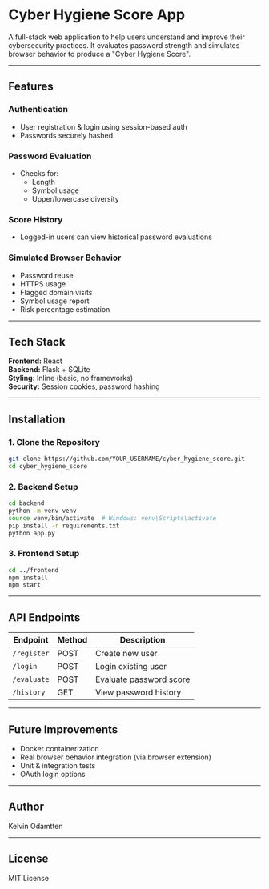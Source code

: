 # Cyber Hygiene Score App

A full-stack web application to help users understand and improve their cybersecurity practices. It evaluates password strength and simulates browser behavior to produce a "Cyber Hygiene Score".

---

## Features

### Authentication
- User registration & login using session-based auth
- Passwords securely hashed

### Password Evaluation
- Checks for:
  - Length
  - Symbol usage
  - Upper/lowercase diversity

### Score History
- Logged-in users can view historical password evaluations

### Simulated Browser Behavior
- Password reuse
- HTTPS usage
- Flagged domain visits
- Symbol usage report
- Risk percentage estimation

---

## Tech Stack

**Frontend:** React  
**Backend:** Flask + SQLite  
**Styling:** Inline (basic, no frameworks)  
**Security:** Session cookies, password hashing

---

## Installation

### 1. Clone the Repository

```bash
git clone https://github.com/YOUR_USERNAME/cyber_hygiene_score.git
cd cyber_hygiene_score
```

### 2. Backend Setup

```bash
cd backend
python -m venv venv
source venv/bin/activate  # Windows: venv\Scripts\activate
pip install -r requirements.txt
python app.py
```

### 3. Frontend Setup

```bash
cd ../frontend
npm install
npm start
```

---

## API Endpoints

| Endpoint     | Method | Description             |
|--------------|--------|-------------------------|
| `/register`  | POST   | Create new user         |
| `/login`     | POST   | Login existing user     |
| `/evaluate`  | POST   | Evaluate password score |
| `/history`   | GET    | View password history   |

---

## Future Improvements

- Docker containerization
- Real browser behavior integration (via browser extension)
- Unit & integration tests
- OAuth login options

---

## Author

Kelvin Odamtten

---

## License

MIT License
